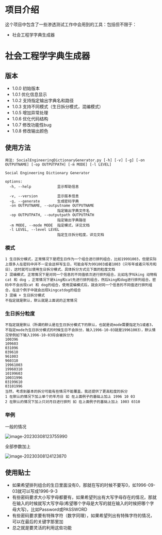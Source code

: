 # 项目介绍

这个项目中包含了一些渗透测试工作中会用到的工具：包括但不限于：

+ 社会工程学字典生成器

# 社会工程学字典生成器

## 版本

+ 1.0.0 初始版本
+ 1.0.1 优化信息显示
+ 1.0.2 支持指定输出字典名和路径
+ 1.0.3 支持不同模式（生日拆分模式，混编模式）
+ 1.0.5 增加异常处理
+ 1.0.6 优化代码结构
+ 1.0.7 修改功能性bug
+ 1.0.8 修改输出颜色

## 使用方法

```
用法: SocialEngineeringDictionaryGenerator.py [-h] [-v] [-g] [-on OUTPUTNAME] [-op OUTPUTPATH] [-m MODE] [-l LEVEL]

Social Engineering Dictionary Generator

options:
  -h, --help            显示帮助信息

  -v, --version         显示版本信息
  -g, --generate        生成密码字典
  -on OUTPUTNAME, --outputname OUTPUTNAME
                        指定输出字典文件名
  -op OUTPUTPATH, --outputpath OUTPUTPATH
                        指定输出字典路径
  -m MODE, --mode MODE  指定模式，详见文档
  -l LEVEL, --level LEVEL
                        指定生日拆分粒度，详见文档
```

### 模式

```
1 生日拆分模式，正常情况下是把生日作为一个组合进行排列组合，比如19991003，但是实际上很多人在密码中并不一定会这样写生日，可能会写为991003或者1003（只写年或者只写月和日），这时就可以使用生日拆分模式，具体拆分方式见下面的粒度文档
2 混编模式，正常情况下是对同一个信息的不同值依次进行排列组合，比如名字叫king 动物有cat 和 dog ，正常情况下是king和cat先进行排列组合，然后king和dog进行排列组合，密码中不会出现cat 和 dog的组合，使用混编模式后，就会对同一个信息的不同值进行排列组合，在这个例子中就会出现kingcatdog的组合
3 混编 + 生日拆分模式
不指定就是默认，默认就是上面说的正常情况
```

### 生日拆分粒度

```
不指定就是默认（所谓的默认是在生日拆分模式下的默认，也就是说mode需要指定为1或者3，不指定mode为生日拆分模式的时候生日不会拆分，输入1996-10-03就是19961003），默认情况举例如下输入1996-10-03将会被拆分为
100396
109603
031096
039610
961003
960310
19961003
19960310
10199603
10031996
03199610
03101996
当然，考虑到基本的拆分可能有些情况不能覆盖，我还提供了更高粒度的拆分
1 在默认的情况下加上单个的年月日 如 在上面例子的基础上加上 1996 10 03 
2 在默认的情况下加上只对月日进行排列 如 在上面例子的基础上加上 1003 0310
```

### 举例

一般的情况

![image-20230308123755990](C:\Users\yumu\AppData\Roaming\Typora\typora-user-images\image-20230308123755990.png)

全部参数加上

![image-20230308124123870](C:\Users\yumu\AppData\Roaming\Typora\typora-user-images\image-20230308124123870.png)

## 使用贴士

+ 如果希望排列组合的生日里面没有0，那就在写的时候不要写0，如1996-09-03就可以写成1996-9-3
+ 有些密码要求大小写字母都要有，如果希望列出有大写字母存在的情况，那就在输入的时候就写大写字母(希望哪个字母是大写的就在输入的时候把哪个字母大写)，比如Password或PASSWORD
+ 有些密码要求要有特殊字符（数字同理），如果希望列出有特殊字符的情况，可以在最后的关键字那里加
+ 总之就是要灵活的利用这些功能
